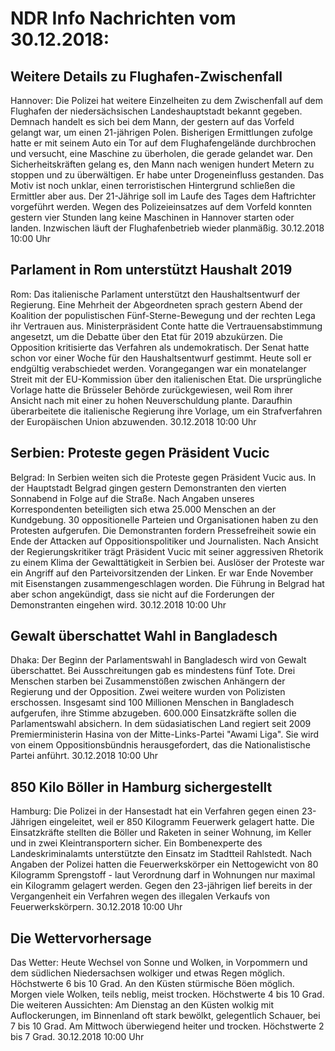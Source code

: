 # NDR Info Nachrichten vom 30.12.2018:


## Weitere Details zu Flughafen-Zwischenfall
Hannover: Die Polizei hat weitere Einzelheiten zu dem Zwischenfall auf dem Flughafen der niedersächsischen Landeshauptstadt bekannt gegeben. Demnach handelt es sich bei dem Mann, der gestern auf das Vorfeld gelangt war, um einen 21-jährigen Polen. Bisherigen Ermittlungen zufolge hatte er mit seinem Auto ein Tor auf dem Flughafengelände durchbrochen und versucht, eine Maschine zu überholen, die gerade gelandet war. Den Sicherheitskräften gelang es, den Mann nach wenigen hundert Metern zu stoppen und zu überwältigen. Er habe unter Drogeneinfluss gestanden. Das Motiv ist noch unklar, einen terroristischen Hintergrund schließen die Ermittler aber aus. Der 21-Jährige soll im Laufe des Tages dem Haftrichter vorgeführt werden. Wegen des Polizeieinsatzes auf dem Vorfeld konnten gestern vier Stunden lang keine Maschinen in Hannover starten oder landen. Inzwischen läuft der Flughafenbetrieb wieder planmäßig. 30.12.2018 10:00 Uhr 

## Parlament in Rom unterstützt Haushalt 2019
Rom: Das italienische Parlament unterstützt den Haushaltsentwurf der Regierung. Eine Mehrheit der Abgeordneten sprach gestern Abend der Koalition der populistischen Fünf-Sterne-Bewegung und der rechten Lega ihr Vertrauen aus. Ministerpräsident Conte hatte die Vertrauensabstimmung angesetzt, um die Debatte über den Etat für 2019 abzukürzen. Die Opposition kritisierte das Verfahren als undemokratisch. Der Senat hatte schon vor einer Woche für den Haushaltsentwurf gestimmt. Heute soll er endgültig verabschiedet werden. Vorangegangen war ein monatelanger Streit mit der EU-Kommission über den italienischen Etat. Die ursprüngliche Vorlage hatte die Brüsseler Behörde zurückgewiesen, weil Rom ihrer Ansicht nach mit einer zu hohen Neuverschuldung plante. Daraufhin überarbeitete die italienische Regierung ihre Vorlage, um ein Strafverfahren der Europäischen Union abzuwenden. 30.12.2018 10:00 Uhr 

## Serbien: Proteste gegen Präsident Vucic
Belgrad: In Serbien weiten sich die Proteste gegen Präsident Vucic aus. In der Hauptstadt Belgrad gingen gestern Demonstranten den vierten Sonnabend in Folge auf die Straße. Nach Angaben unseres Korrespondenten beteiligten sich etwa 25.000 Menschen an der Kundgebung. 30 oppositionelle Parteien und Organisationen haben zu den Protesten aufgerufen. Die Demonstranten fordern Pressefreiheit sowie ein Ende der Attacken auf Oppositionspolitiker und Journalisten. Nach Ansicht der Regierungskritiker trägt Präsident Vucic mit seiner aggressiven Rhetorik zu einem Klima der Gewalttätigkeit in Serbien bei. Auslöser der Proteste war ein Angriff auf den Parteivorsitzenden der Linken. Er war Ende November mit Eisenstangen zusammengeschlagen worden. Die Führung in Belgrad hat aber schon angekündigt, dass sie nicht auf die Forderungen der Demonstranten eingehen wird. 30.12.2018 10:00 Uhr 

## Gewalt überschattet Wahl in Bangladesch
Dhaka: Der Beginn der Parlamentswahl in Bangladesch wird von Gewalt überschattet. Bei Ausschreitungen gab es mindestens fünf Tote. Drei Menschen starben bei Zusammenstößen zwischen Anhängern der Regierung und der Opposition. Zwei weitere wurden von Polizisten erschossen. Insgesamt sind 100 Millionen Menschen in Bangladesch aufgerufen, ihre Stimme abzugeben. 600.000 Einsatzkräfte sollen die Parlamentswahl absichern. In dem südasiatischen Land regiert seit 2009 Premierministerin Hasina von der Mitte-Links-Partei "Awami Liga". Sie wird von einem Oppositionsbündnis herausgefordert, das die Nationalistische Partei anführt. 30.12.2018 10:00 Uhr 

## 850 Kilo Böller in Hamburg sichergestellt
Hamburg: Die Polizei in der Hansestadt hat ein Verfahren gegen einen 23-Jährigen eingeleitet, weil er 850 Kilogramm Feuerwerk gelagert hatte. Die Einsatzkräfte stellten die Böller und Raketen in seiner Wohnung, im Keller und in zwei Kleintransportern sicher. Ein Bombenexperte des Landeskriminalamts unterstützte den Einsatz im Stadtteil Rahlstedt. Nach Angaben der Polizei hatten die Feuerwerkskörper ein Nettogewicht von 80 Kilogramm Sprengstoff - laut Verordnung darf in Wohnungen nur maximal ein Kilogramm gelagert werden. Gegen den 23-jährigen lief bereits in der Vergangenheit ein Verfahren wegen des illegalen Verkaufs von Feuerwerkskörpern. 30.12.2018 10:00 Uhr 

## Die Wettervorhersage
Das Wetter: Heute Wechsel von Sonne und Wolken, in Vorpommern und dem südlichen Niedersachsen wolkiger und etwas Regen möglich. Höchstwerte 6 bis 10 Grad. An den Küsten stürmische Böen möglich. Morgen viele Wolken, teils neblig, meist trocken. Höchstwerte 4 bis 10 Grad. Die weiteren Aussichten: Am Dienstag an den Küsten wolkig mit Auflockerungen, im Binnenland oft stark bewölkt, gelegentlich Schauer, bei 7 bis 10 Grad. Am Mittwoch überwiegend heiter und trocken. Höchstwerte 2 bis 7 Grad. 30.12.2018 10:00 Uhr 
